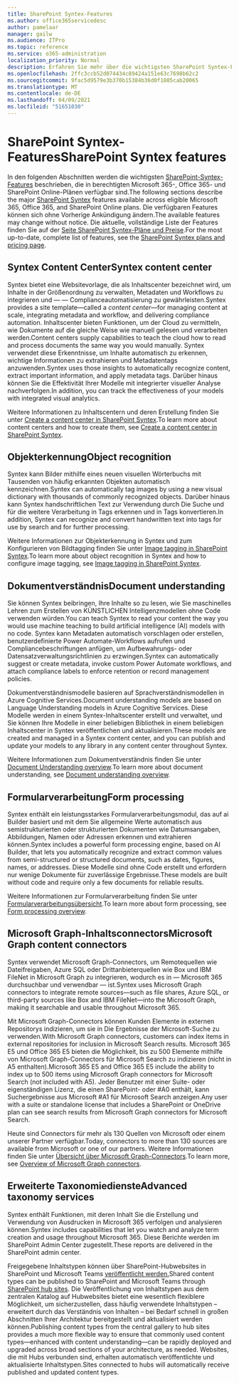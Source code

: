 ```yaml
---
title: SharePoint Syntex-Features
ms.author: office365servicedesc
author: pamelaar
manager: gailw
ms.audience: ITPro
ms.topic: reference
ms.service: o365-administration
localization_priority: Normal
description: Erfahren Sie mehr über die wichtigsten SharePoint Syntex-Features, die in berechtigten Microsoft 365-, Office 365- und SharePoint Online-Plänen verfügbar sind.
ms.openlocfilehash: 2ffc3ccb52d074434c89424a151e63c7698b62c2
ms.sourcegitcommit: 9fac5d9579e3b370b15384b36d0f1805cab20065
ms.translationtype: MT
ms.contentlocale: de-DE
ms.lasthandoff: 04/09/2021
ms.locfileid: "51651030"
---
```

# <a name="sharepoint-syntex-features"></a><span data-ttu-id="2df9d-103">SharePoint Syntex-Features</span><span class="sxs-lookup"><span data-stu-id="2df9d-103">SharePoint Syntex features</span></span> 

<span data-ttu-id="2df9d-104">In den folgenden Abschnitten werden die wichtigsten [SharePoint-Syntex-Features](sharepoint-syntex-service-description.md) beschrieben, die in berechtigten Microsoft 365-, Office 365- und SharePoint Online-Plänen verfügbar sind.</span><span class="sxs-lookup"><span data-stu-id="2df9d-104">The following sections describe the major [SharePoint Syntex](sharepoint-syntex-service-description.md) features available across eligible Microsoft 365, Office 365, and SharePoint Online plans.</span></span> <span data-ttu-id="2df9d-105">Die verfügbaren Features können sich ohne Vorherige Ankündigung ändern.</span><span class="sxs-lookup"><span data-stu-id="2df9d-105">The available features may change without notice.</span></span> <span data-ttu-id="2df9d-106">Die aktuelle, vollständige Liste der Features finden Sie auf der [Seite SharePoint Syntex-Pläne und Preise](https://www.microsoft.com/microsoft-365/enterprise/sharepoint-syntex).</span><span class="sxs-lookup"><span data-stu-id="2df9d-106">For the most up-to-date, complete list of features, see the [SharePoint Syntex plans and pricing page](https://www.microsoft.com/microsoft-365/enterprise/sharepoint-syntex).</span></span>

## <a name="syntex-content-center"></a><span data-ttu-id="2df9d-107">Syntex Content Center</span><span class="sxs-lookup"><span data-stu-id="2df9d-107">Syntex content center</span></span>

<span data-ttu-id="2df9d-108">Syntex bietet eine Websitevorlage, die als Inhaltscenter bezeichnet wird, um Inhalte in der Größenordnung zu verwalten, Metadaten und Workflows zu integrieren und &mdash;  &mdash; Complianceautomatisierung zu gewährleisten.</span><span class="sxs-lookup"><span data-stu-id="2df9d-108">Syntex provides a site template&mdash;called a *content center*&mdash;for managing content at scale, integrating metadata and workflow, and delivering compliance automation.</span></span> <span data-ttu-id="2df9d-109">Inhaltscenter bieten Funktionen, um der Cloud zu vermitteln, wie Dokumente auf die gleiche Weise wie manuell gelesen und verarbeiten werden.</span><span class="sxs-lookup"><span data-stu-id="2df9d-109">Content centers supply capabilities to teach the cloud how to read and process documents the same way you would manually.</span></span> <span data-ttu-id="2df9d-110">Syntex verwendet diese Erkenntnisse, um Inhalte automatisch zu erkennen, wichtige Informationen zu extrahieren und Metadatentags anzuwenden.</span><span class="sxs-lookup"><span data-stu-id="2df9d-110">Syntex uses those insights to automatically recognize content, extract important information, and apply metadata tags.</span></span> <span data-ttu-id="2df9d-111">Darüber hinaus können Sie die Effektivität Ihrer Modelle mit integrierter visueller Analyse nachverfolgen.</span><span class="sxs-lookup"><span data-stu-id="2df9d-111">In addition, you can track the effectiveness of your models with integrated visual analytics.</span></span>

<span data-ttu-id="2df9d-112">Weitere Informationen zu Inhaltscentern und deren Erstellung finden Sie unter [Create a content center in SharePoint Syntex](/microsoft-365/contentunderstanding/create-a-content-center).</span><span class="sxs-lookup"><span data-stu-id="2df9d-112">To learn more about content centers and how to create them, see [Create a content center in SharePoint Syntex](/microsoft-365/contentunderstanding/create-a-content-center).</span></span>

## <a name="object-recognition"></a><span data-ttu-id="2df9d-113">Objekterkennung</span><span class="sxs-lookup"><span data-stu-id="2df9d-113">Object recognition</span></span>

<span data-ttu-id="2df9d-114">Syntex kann Bilder mithilfe eines neuen visuellen Wörterbuchs mit Tausenden von häufig erkannten Objekten automatisch kennzeichnen.</span><span class="sxs-lookup"><span data-stu-id="2df9d-114">Syntex can automatically tag images by using a new visual dictionary with thousands of commonly recognized objects.</span></span> <span data-ttu-id="2df9d-115">Darüber hinaus kann Syntex handschriftlichen Text zur Verwendung durch Die Suche und für die weitere Verarbeitung in Tags erkennen und in Tags konvertieren.</span><span class="sxs-lookup"><span data-stu-id="2df9d-115">In addition, Syntex can recognize and convert handwritten text into tags for use by search and for further processing.</span></span>

<span data-ttu-id="2df9d-116">Weitere Informationen zur Objekterkennung in Syntex und zum Konfigurieren von Bildtagging finden Sie unter [Image tagging in SharePoint Syntex](/microsoft-365/contentunderstanding/image-tagging).</span><span class="sxs-lookup"><span data-stu-id="2df9d-116">To learn more about object recognition in Syntex and how to configure image tagging, see [Image tagging in SharePoint Syntex](/microsoft-365/contentunderstanding/image-tagging).</span></span>

## <a name="document-understanding"></a><span data-ttu-id="2df9d-117">Dokumentverständnis</span><span class="sxs-lookup"><span data-stu-id="2df9d-117">Document understanding</span></span>

<span data-ttu-id="2df9d-118">Sie können Syntex beibringen, Ihre Inhalte so zu lesen, wie Sie maschinelles Lehren zum Erstellen von KÜNSTLICHEN Intelligenzmodellen ohne Code verwenden würden.</span><span class="sxs-lookup"><span data-stu-id="2df9d-118">You can teach Syntex to read your content the way you would use machine teaching to build artificial intelligence (AI) models with no code.</span></span> <span data-ttu-id="2df9d-119">Syntex kann Metadaten automatisch vorschlagen oder erstellen, benutzerdefinierte Power Automate-Workflows aufrufen und Compliancebeschriftungen anfügen, um Aufbewahrungs- oder Datensatzverwaltungsrichtlinien zu erzwingen.</span><span class="sxs-lookup"><span data-stu-id="2df9d-119">Syntex can automatically suggest or create metadata, invoke custom Power Automate workflows, and attach compliance labels to enforce retention or record management policies.</span></span>

<span data-ttu-id="2df9d-120">Dokumentverständnismodelle basieren auf Sprachverständnismodellen in Azure Cognitive Services.</span><span class="sxs-lookup"><span data-stu-id="2df9d-120">Document understanding models are based on Language Understanding models in Azure Cognitive Services.</span></span> <span data-ttu-id="2df9d-121">Diese Modelle werden in einem Syntex-Inhaltscenter erstellt und verwaltet, und Sie können Ihre Modelle in einer beliebigen Bibliothek in einem beliebigen Inhaltscenter in Syntex veröffentlichen und aktualisieren.</span><span class="sxs-lookup"><span data-stu-id="2df9d-121">These models are created and managed in a Syntex content center, and you can publish and update your models to any library in any content center throughout Syntex.</span></span>

<span data-ttu-id="2df9d-122">Weitere Informationen zum Dokumentverständnis finden Sie unter [Document Understanding overview](/microsoft-365/contentunderstanding/document-understanding-overview).</span><span class="sxs-lookup"><span data-stu-id="2df9d-122">To learn more about document understanding, see [Document understanding overview](/microsoft-365/contentunderstanding/document-understanding-overview).</span></span>

## <a name="form-processing"></a><span data-ttu-id="2df9d-123">Formularverarbeitung</span><span class="sxs-lookup"><span data-stu-id="2df9d-123">Form processing</span></span>

<span data-ttu-id="2df9d-124">Syntex enthält ein leistungsstarkes Formularverarbeitungsmodul, das auf ai Builder basiert und mit dem Sie allgemeine Werte automatisch aus semistrukturierten oder strukturierten Dokumenten wie Datumsangaben, Abbildungen, Namen oder Adressen erkennen und extrahieren können.</span><span class="sxs-lookup"><span data-stu-id="2df9d-124">Syntex includes a powerful form processing engine, based on AI Builder, that lets you automatically recognize and extract common values from semi-structured or structured documents, such as dates, figures, names, or addresses.</span></span> <span data-ttu-id="2df9d-125">Diese Modelle sind ohne Code erstellt und erfordern nur wenige Dokumente für zuverlässige Ergebnisse.</span><span class="sxs-lookup"><span data-stu-id="2df9d-125">These models are built without code and require only a few documents for reliable results.</span></span>

<span data-ttu-id="2df9d-126">Weitere Informationen zur Formularverarbeitung finden Sie unter [Formularverarbeitungsübersicht](/microsoft-365/contentunderstanding/form-processing-overview).</span><span class="sxs-lookup"><span data-stu-id="2df9d-126">To learn more about form processing, see [Form processing overview](/microsoft-365/contentunderstanding/form-processing-overview).</span></span>

## <a name="microsoft-graph-content-connectors"></a><span data-ttu-id="2df9d-127">Microsoft Graph-Inhaltsconnectors</span><span class="sxs-lookup"><span data-stu-id="2df9d-127">Microsoft Graph content connectors</span></span>

<span data-ttu-id="2df9d-128">Syntex verwendet Microsoft Graph-Connectors, um Remotequellen wie Dateifreigaben, Azure SQL oder Drittanbieterquellen wie Box und IBM FileNet in Microsoft Graph zu integrieren, wodurch es in &mdash; Microsoft 365 durchsuchbar und verwendbar &mdash; ist.</span><span class="sxs-lookup"><span data-stu-id="2df9d-128">Syntex uses Microsoft Graph connectors to integrate remote sources&mdash;such as file shares, Azure SQL, or third-party sources like Box and IBM FileNet&mdash;into the Microsoft Graph, making it searchable and usable throughout Microsoft 365.</span></span>

<span data-ttu-id="2df9d-129">Mit Microsoft Graph-Connectors können Kunden Elemente in externen Repositorys indizieren, um sie in Die Ergebnisse der Microsoft-Suche zu verwenden.</span><span class="sxs-lookup"><span data-stu-id="2df9d-129">With Microsoft Graph connectors, customers can index items in external repositories for inclusion in Microsoft Search results.</span></span> <span data-ttu-id="2df9d-130">Microsoft 365 E5 und Office 365 E5 bieten die Möglichkeit, bis zu 500 Elemente mithilfe von Microsoft Graph-Connectors für Microsoft Search zu indizieren (nicht in A5 enthalten).</span><span class="sxs-lookup"><span data-stu-id="2df9d-130">Microsoft 365 E5 and Office 365 E5 include the ability to index up to 500 items using Microsoft Graph connectors for Microsoft Search (not included with A5).</span></span> <span data-ttu-id="2df9d-131">Jeder Benutzer mit einer Suite- oder eigenständigen Lizenz, die einen SharePoint- oder #A0 enthält, kann Suchergebnisse aus Microsoft #A1 für Microsoft Search anzeigen.</span><span class="sxs-lookup"><span data-stu-id="2df9d-131">Any user with a suite or standalone license that includes a SharePoint or OneDrive plan can see search results from Microsoft Graph connectors for Microsoft Search.</span></span>

<span data-ttu-id="2df9d-132">Heute sind Connectors für mehr als 130 Quellen von Microsoft oder einem unserer Partner verfügbar.</span><span class="sxs-lookup"><span data-stu-id="2df9d-132">Today, connectors to more than 130 sources are available from Microsoft or one of our partners.</span></span> <span data-ttu-id="2df9d-133">Weitere Informationen finden Sie unter [Übersicht über Microsoft Graph-Connectors](/MicrosoftSearch/connectors-overview).</span><span class="sxs-lookup"><span data-stu-id="2df9d-133">To learn more, see [Overview of Microsoft Graph connectors](/MicrosoftSearch/connectors-overview).</span></span>

## <a name="advanced-taxonomy-services"></a><span data-ttu-id="2df9d-134">Erweiterte Taxonomiedienste</span><span class="sxs-lookup"><span data-stu-id="2df9d-134">Advanced taxonomy services</span></span>

<span data-ttu-id="2df9d-135">Syntex enthält Funktionen, mit deren Inhalt Sie die Erstellung und Verwendung von Ausdrucken in Microsoft 365 verfolgen und analysieren können.</span><span class="sxs-lookup"><span data-stu-id="2df9d-135">Syntex includes capabilities that let you watch and analyze term creation and usage throughout Microsoft 365.</span></span> <span data-ttu-id="2df9d-136">Diese Berichte werden im SharePoint Admin Center zugestellt.</span><span class="sxs-lookup"><span data-stu-id="2df9d-136">These reports are delivered in the SharePoint admin center.</span></span>

<span data-ttu-id="2df9d-137">Freigegebene Inhaltstypen können über SharePoint-Hubwebsites in SharePoint und Microsoft Teams [veröffentlicht werden.](/sharepoint/dev/features/hub-site/hub-site-overview)</span><span class="sxs-lookup"><span data-stu-id="2df9d-137">Shared content types can be published to SharePoint and Microsoft Teams through [SharePoint hub sites](/sharepoint/dev/features/hub-site/hub-site-overview).</span></span> <span data-ttu-id="2df9d-138">Die Veröffentlichung von Inhaltstypen aus dem zentralen Katalog auf Hubwebsites bietet eine wesentlich flexiblere Möglichkeit, um sicherzustellen, dass häufig verwendete Inhaltstypen – erweitert durch das Verständnis von Inhalten – bei Bedarf schnell in großen Abschnitten Ihrer Architektur bereitgestellt und aktualisiert werden können.</span><span class="sxs-lookup"><span data-stu-id="2df9d-138">Publishing content types from the central gallery to hub sites provides a much more flexible way to ensure that commonly used content types—enhanced with content understanding—can be rapidly deployed and upgraded across broad sections of your architecture, as needed.</span></span> <span data-ttu-id="2df9d-139">Websites, die mit Hubs verbunden sind, erhalten automatisch veröffentlichte und aktualisierte Inhaltstypen.</span><span class="sxs-lookup"><span data-stu-id="2df9d-139">Sites connected to hubs will automatically receive published and updated content types.</span></span>